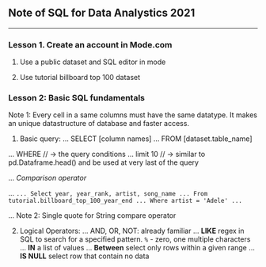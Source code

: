 ## Note of SQL for Data Analystics 2021
---

### Lesson 1. Create an account in Mode.com

1. Use a public dataset and SQL editor in mode

2. Use tutorial billboard top 100 dataset

### Lesson 2: Basic SQL fundamentals

Note 1: Every cell in a same columns must have the same datatype. It makes an unique datastructure of database and faster access.

1. Basic query: 
...	SELECT [column names] 
...	FROM [dataset.table_name]

...	WHERE  // -> the query conditions
...	limit 10 // -> similar to pd.Dataframe.head() and be used at very last of the query

...	*Comparison operator*

...	```
...	Select year, year_rank, artist, song_name
...	From tutorial.billboard_top_100_year_end
...	Where artist = 'Adele'
...	```

... 
Note 2: Single quote for String compare operator

2. Logical Operators: 
... AND, OR, NOT: already familiar 
... **LIKE** regex in SQL to search for a specified pattern. `%` - zero, one multiple characters 
... **IN** a list of values 
... **Between** select only rows within a given range
... **IS NULL** select row that contain no data  




